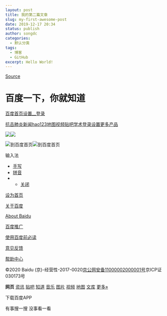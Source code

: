 ```yaml
---
layout: post
title: 我的第二篇文章
slug: my-first-awesome-post
date: 2019-12-17 20:34
status: publish
author: songdc
categories: 
  - 默认分类
tags: 
  - 博客
  - GitHub
excerpt: Hello World!
---
```



[Source](http://www.baidu.com "Permalink to 百度一下，你就知道")

# 百度一下，你就知道



[百度首页][1][设置__][2][登录][3]

[抗击肺炎][4][新闻][5][hao123][6][地图][7][视频][8][贴吧][9][学术][10][登录][3][设置][11][更多产品][12]

![][13]![][13]

![到百度首页][14]![到百度首页][15]

输入法

* [手写][2]
* [拼音][2]
* * [关闭][2]

[设为首页][16]

[关于百度][17]

[About Baidu][18]

[百度推广][19]

[使用百度前必读][20]

[意见反馈][21]

[帮助中心][22]

©2020 Baidu (京)-经营性-2017-0020[京公网安备11000002000001号][23]京ICP证030173号

**网页** [资讯][24] [贴吧][25] [知道][26] [音乐][27] [图片][28] [视频][29] [地图][30] [文库][31] [更多»][12]

下载百度APP

有事搜一搜  没事看一看

[1]: http://www.baidu.com/
[2]: javascript:%3B
[3]: https://passport.baidu.com/v2/?login&tpl=mn&u=http%3A%2F%2Fwww.baidu.com%2F&sms=5
[4]: https://voice.baidu.com/act/newpneumonia/newpneumonia/?from=osari_pc_1
[5]: http://news.baidu.com
[6]: https://www.hao123.com
[7]: http://map.baidu.com
[8]: https://haokan.baidu.com/?sfrom=baidu-top
[9]: http://tieba.baidu.com
[10]: http://xueshu.baidu.com
[11]: http://www.baidu.com/gaoji/preferences.html
[12]: http://www.baidu.com/more/
[13]: http://www.baidu.com/img/bd_logo1.png
[14]: http://www.baidu.com/img/baidu_jgylogo3.gif "到百度首页"
[15]: http://www.baidu.com/img/baidu_resultlogo%402.png "到百度首页"
[16]: http://www.baidu.com/cache/sethelp/index.html
[17]: http://home.baidu.com
[18]: http://ir.baidu.com
[19]: http://e.baidu.com/?refer=888
[20]: http://www.baidu.com/duty
[21]: http://help.baidu.com/newadd?prod_id=1&category=4
[22]: http://help.baidu.com
[23]: http://www.beian.gov.cn/portal/registerSystemInfo?recordcode=11000002000001
[24]: http://www.baidu.com/s?rtt=1&bsst=1&cl=2&tn=news&word=
[25]: http://tieba.baidu.com/f?kw=&fr=wwwt
[26]: http://zhidao.baidu.com/q?ct=17&pn=0&tn=ikaslist&rn=10&word=&fr=wwwt
[27]: http://music.taihe.com/search?fr=ps&ie=utf-8&key=
[28]: http://image.baidu.com/search/index?tn=baiduimage&ps=1&ct=201326592&lm=-1&cl=2&nc=1&ie=utf-8&word=
[29]: http://v.baidu.com/v?ct=301989888&rn=20&pn=0&db=0&s=25&ie=utf-8&word=
[30]: http://map.baidu.com/m?word=&fr=ps01000
[31]: http://wenku.baidu.com/search?word=&lm=0&od=0&ie=utf-8

  